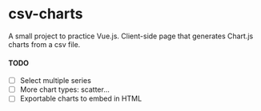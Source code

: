 # csv-charts
A small project to practice Vue.js.
Client-side page that generates Chart.js charts from a csv file.

#### TODO
- [ ] Select multiple series
- [ ] More chart types: scatter...
- [ ] Exportable charts to embed in HTML
